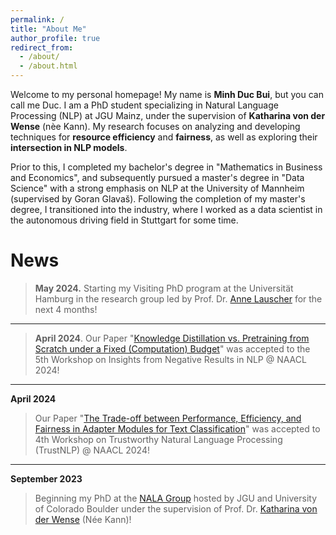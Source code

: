 ```yaml
---
permalink: /
title: "About Me"
author_profile: true
redirect_from: 
  - /about/
  - /about.html
---
```


Welcome to my personal homepage! My name is **Minh Duc Bui**, but you can call me Duc. I am a PhD student specializing in Natural Language Processing (NLP) at JGU Mainz, under the supervision of **Katharina von der Wense** (nèe Kann). My research focuses on analyzing and developing techniques for **resource efficiency** and **fairness**, as well as exploring their **intersection in NLP models**.

Prior to this, I completed my bachelor's degree in "Mathematics in Business and Economics", and subsequently pursued a master's degree in "Data Science" with a strong emphasis on NLP at the University of Mannheim (supervised by Goran Glavaš). Following the completion of my master's degree, I transitioned into the industry, where I worked as a data scientist in the autonomous driving field in Stuttgart for some time.

News
======


> **May 2024.** Starting my Visiting PhD program at the Universität Hamburg in the research group led by Prof. Dr. [Anne Lauscher](https://anne-lauscher.de) for the next 4 months!

---


> **April 2024**. 
Our Paper "[Knowledge Distillation vs. Pretraining from Scratch under a Fixed (Computation) Budget](https://arxiv.org/abs/2404.19319)" was accepted to the 5th Workshop on Insights from Negative Results in NLP @ NAACL 2024!

---

**April 2024**
> Our Paper "[The Trade-off between Performance, Efficiency, and Fairness in Adapter Modules for Text Classification](https://arxiv.org/abs/2405.02010)" was accepted to  4th Workshop on Trustworthy Natural Language Processing (TrustNLP) @ NAACL 2024!

---

**September 2023**
> Beginning my PhD at the [NALA Group](https://nala-cub.github.io) hosted by JGU and University of Colorado Boulder under the supervision of Prof. Dr. [Katharina von der Wense](https://scholar.google.de/citations?user=3XF5bqEAAAAJ&hl=en) (Née Kann)!

